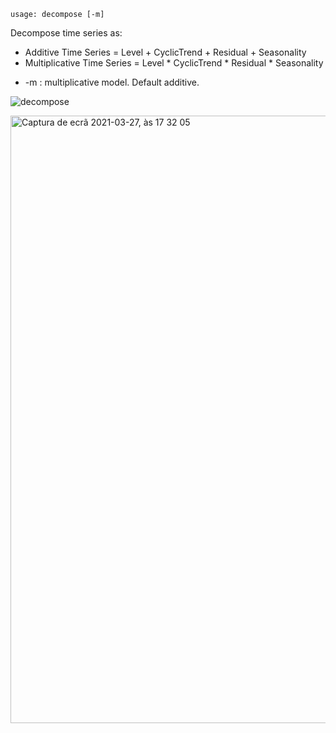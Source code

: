 ```text
usage: decompose [-m]
```

Decompose time series as:
 - Additive Time Series = Level + CyclicTrend + Residual + Seasonality
 - Multiplicative Time Series = Level * CyclicTrend * Residual * Seasonality

* -m : multiplicative model. Default additive.

![decompose](https://user-images.githubusercontent.com/25267873/112729282-4c337480-8f23-11eb-913c-f30e5c0ef459.png)

<img width="972" alt="Captura de ecrã 2021-03-27, às 17 32 05" src="https://user-images.githubusercontent.com/25267873/112729352-9157a680-8f23-11eb-9db7-6ecc760a4a25.png">
